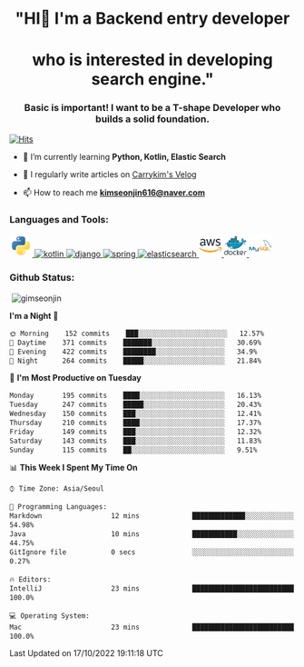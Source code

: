 <h1 align="center">"HI👋 I'm a Backend entry developer </h1>
<h1 align="center"> who is interested in developing search engine."</h1>
<h3 align="center">Basic is important! I want to be a T-shape Developer who builds a solid foundation.</h3>

[![Hits](https://hits.seeyoufarm.com/api/count/incr/badge.svg?url=https%3A%2F%2Fgithub.com%2Fgimseonjin&count_bg=%2318BFE5&title_bg=%23555555&icon=ko-fi.svg&icon_color=%23E7E7E7&title=hits&edge_flat=false)](https://hits.seeyoufarm.com)

- 🌱 I’m currently learning **Python, Kotlin, Elastic Search**

- 📝 I regularly write articles on [Carrykim's Velog](https://velog.io/@carrykim)

- 📫 How to reach me **kimseonjin616@naver.com**


<h3 align="left">Languages and Tools:</h3>
<p align="left"> 
 <a href="https://www.python.org" target="_blank" rel="noreferrer"> 
  <img src="https://raw.githubusercontent.com/devicons/devicon/master/icons/python/python-original.svg" alt="python" width="8%" height="8%"/> 
 </a> <a href="https://kotlinlang.org" target="_blank" rel="noreferrer"> <img src="https://www.vectorlogo.zone/logos/kotlinlang/kotlinlang-icon.svg" alt="kotlin" width="8%" height="8%"/> </a>   <a href="https://www.djangoproject.com/" target="_blank" rel="noreferrer"> <img src="https://cdn.worldvectorlogo.com/logos/django.svg" alt="django" width="6%" height="5%"/> </a>
<a href="https://spring.io/" target="_blank" rel="noreferrer"> <img src="https://www.vectorlogo.zone/logos/springio/springio-icon.svg" alt="spring" width="8%" height="8%"/> </a> <a href="https://www.elastic.co" target="_blank" rel="noreferrer"> <img src="https://www.vectorlogo.zone/logos/elastic/elastic-icon.svg" alt="elasticsearch" width="8%" height="8%"/> </a> <a href="https://aws.amazon.com" target="_blank" rel="noreferrer"> <img src="https://raw.githubusercontent.com/devicons/devicon/master/icons/amazonwebservices/amazonwebservices-original-wordmark.svg" alt="aws" width="8%" height="8%"/> </a> <a href="https://www.docker.com/" target="_blank" rel="noreferrer"> <img src="https://raw.githubusercontent.com/devicons/devicon/master/icons/docker/docker-original-wordmark.svg" alt="docker" width="8%" height="8%"/> </a>   
<a href="https://www.mysql.com/" target="_blank" rel="noreferrer"><img src="https://raw.githubusercontent.com/devicons/devicon/master/icons/mysql/mysql-original-wordmark.svg" alt="mysql" width="8%" height="8%"/> </a> </p>


<h3 align="left">Github Status:</h3>
<p align="left">
 <p>&nbsp;<img align="center" src="https://github-readme-stats.vercel.app/api?username=gimseonjin&show_icons=true&locale=en" alt="gimseonjin" /></p>
</p>


<!--START_SECTION:waka-->
**I'm a Night 🦉** 

```text
🌞 Morning    152 commits    ███░░░░░░░░░░░░░░░░░░░░░░   12.57% 
🌆 Daytime    371 commits    ███████░░░░░░░░░░░░░░░░░░   30.69% 
🌃 Evening    422 commits    ████████░░░░░░░░░░░░░░░░░   34.9% 
🌙 Night      264 commits    █████░░░░░░░░░░░░░░░░░░░░   21.84%

```
📅 **I'm Most Productive on Tuesday** 

```text
Monday       195 commits    ████░░░░░░░░░░░░░░░░░░░░░   16.13% 
Tuesday      247 commits    █████░░░░░░░░░░░░░░░░░░░░   20.43% 
Wednesday    150 commits    ███░░░░░░░░░░░░░░░░░░░░░░   12.41% 
Thursday     210 commits    ████░░░░░░░░░░░░░░░░░░░░░   17.37% 
Friday       149 commits    ███░░░░░░░░░░░░░░░░░░░░░░   12.32% 
Saturday     143 commits    ███░░░░░░░░░░░░░░░░░░░░░░   11.83% 
Sunday       115 commits    ██░░░░░░░░░░░░░░░░░░░░░░░   9.51%

```


📊 **This Week I Spent My Time On** 

```text
⌚︎ Time Zone: Asia/Seoul

💬 Programming Languages: 
Markdown                 12 mins             █████████████░░░░░░░░░░░░   54.98% 
Java                     10 mins             ███████████░░░░░░░░░░░░░░   44.75% 
GitIgnore file           0 secs              ░░░░░░░░░░░░░░░░░░░░░░░░░   0.27%

🔥 Editors: 
IntelliJ                 23 mins             █████████████████████████   100.0%

💻 Operating System: 
Mac                      23 mins             █████████████████████████   100.0%

```


 Last Updated on 17/10/2022 19:11:18 UTC
<!--END_SECTION:waka-->
